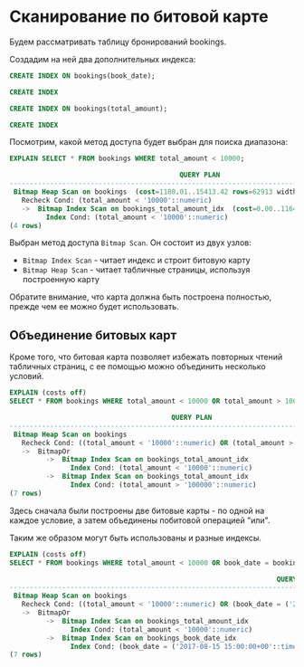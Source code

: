 # Сканирование по битовой карте

Будем рассматривать таблицу бронирований bookings.

Создадим на ней два дополнительных индекса:

```sql
CREATE INDEX ON bookings(book_date);

CREATE INDEX
```

```sql
CREATE INDEX ON bookings(total_amount);

CREATE INDEX
```

Посмотрим, какой метод доступа будет выбран для поиска диапазона:
```sql
EXPLAIN SELECT * FROM bookings WHERE total_amount < 10000;

                                          QUERY PLAN                                           
-----------------------------------------------------------------------------------------------
 Bitmap Heap Scan on bookings  (cost=1180.01..15413.42 rows=62913 width=21)
   Recheck Cond: (total_amount < '10000'::numeric)
   ->  Bitmap Index Scan on bookings_total_amount_idx  (cost=0.00..1164.28 rows=62913 width=0)
         Index Cond: (total_amount < '10000'::numeric)
(4 rows)
```

Выбран метод доступа `Bitmap Scan`. Он состоит из двух узлов:
- `Bitmap Index Scan` - читает индекс и строит битовую карту
- `Bitmap Heap Scan` - читает табличные страницы, используя построенную карту

Обратите внимание, что карта должна быть построена полностью, прежде чем ее можно будет использовать.


## Объединение битовых карт

Кроме того, что битовая карта позволяет избежать повторных чтений табличных страниц, с ее помощью можно объединить несколько условий.

```sql
EXPLAIN (costs off)
SELECT * FROM bookings WHERE total_amount < 10000 OR total_amount > 100000;

                                        QUERY PLAN                                         
-------------------------------------------------------------------------------------------
 Bitmap Heap Scan on bookings
   Recheck Cond: ((total_amount < '10000'::numeric) OR (total_amount > '100000'::numeric))
   ->  BitmapOr
         ->  Bitmap Index Scan on bookings_total_amount_idx
               Index Cond: (total_amount < '10000'::numeric)
         ->  Bitmap Index Scan on bookings_total_amount_idx
               Index Cond: (total_amount > '100000'::numeric)
(7 rows)
```

Здесь сначала были построены две битовые карты - по одной на каждое условие, а затем объединены побитовой операцией "или".

Таким же образом могут быть использованы и разные индексы.
```sql
EXPLAIN (costs off)
SELECT * FROM bookings WHERE total_amount < 10000 OR book_date = bookings.now() - INTERVAL '1 day';

                                                                  QUERY PLAN                                                                   
-----------------------------------------------------------------------------------------------------------------------------------------------
 Bitmap Heap Scan on bookings
   Recheck Cond: ((total_amount < '10000'::numeric) OR (book_date = ('2017-08-15 15:00:00+00'::timestamp with time zone - '1 day'::interval)))
   ->  BitmapOr
         ->  Bitmap Index Scan on bookings_total_amount_idx
               Index Cond: (total_amount < '10000'::numeric)
         ->  Bitmap Index Scan on bookings_book_date_idx
               Index Cond: (book_date = ('2017-08-15 15:00:00+00'::timestamp with time zone - '1 day'::interval))
(7 rows)
```

